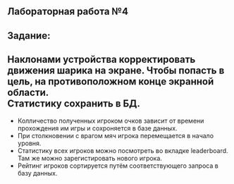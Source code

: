 Лабораторная работа №4
---
Задание:<br>
---
Наклонами устройства корректировать движения шарика на экране.
Чтобы попасть в цель, на противоположном конце экранной области.<br>
Статистику сохранить в БД.
---
<ul>
  <li>Колличество полученных игроком очков зависит от времени прохождения им игры и сохроняется в базе данных.</li>
  <li>При столкновении с врагом мяч игрока перемещается в начало уровня.</li>
  <li>Статистику всех игроков можно посмотреть во вкладке leaderboard. Там же можно зарегистировать нового игрока.</li>
  <li>Рейтинг игроков сортируется путём соответствующего запроса в базу данных.</li>
</ul>
